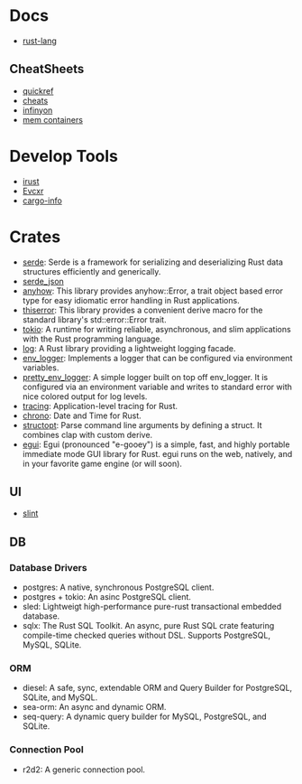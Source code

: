 # Docs
- [rust-lang](https://www.rust-lang.org/learn)

## CheatSheets
- [quickref](https://quickref.me/rust)
- [cheats](https://cheats.rs/)
- [infinyon](https://www.infinyon.com/resources/files/rust_cheat_sheet.pdf)
- [mem containers](https://github.com/usagi/rust-memory-container-cs)

# Develop Tools
- [irust](https://github.com/sigmaSd/IRust)
- [Evcxr](https://github.com/evcxr/evcxr)
- [cargo-info](https://gitlab.com/imp/cargo-info)

# Crates
- [serde](https://crates.io/crates/serde): Serde is a framework for serializing and deserializing Rust data structures efficiently and generically.
- [serde_json](https://crates.io/crates/serde_json)
- [anyhow](https://crates.io/crates/anyhow): This library provides anyhow::Error, a trait object based error type for easy idiomatic error handling in Rust applications.
- [thiserror](https://crates.io/crates/thiserror): This library provides a convenient derive macro for the standard library's std::error::Error trait.
- [tokio](https://crates.io/crates/tokio): A runtime for writing reliable, asynchronous, and slim applications with the Rust programming language.
- [log](https://crates.io/crates/log): A Rust library providing a lightweight logging facade.
- [env_logger](https://crates.io/crates/env_logger): Implements a logger that can be configured via environment variables.
- [pretty_env_logger](https://crates.io/crates/pretty_env_logger): A simple logger built on top off env_logger. It is configured via an environment variable and writes to standard error with nice colored output for log levels.
- [tracing](https://crates.io/crates/tracing): Application-level tracing for Rust.
- [chrono](https://crates.io/crates/chrono): Date and Time for Rust.
- [structopt](https://crates.io/crates/structopt): Parse command line arguments by defining a struct. It combines clap with custom derive.
- [egui](https://crates.io/crates/egui): Egui (pronounced "e-gooey") is a simple, fast, and highly portable immediate mode GUI library for Rust. egui runs on the web, natively, and in your favorite game engine (or will soon).

## UI
- [slint](https://slint.dev/)

## DB
### Database Drivers
- postgres: A native, synchronous PostgreSQL client.
- postgres + tokio: An asinc PostgreSQL client.
- sled: Lightweigt high-performance pure-rust transactional embedded database.
- sqlx: The Rust SQL Toolkit. An async, pure Rust SQL crate featuring compile-time checked queries without DSL. Supports PostgreSQL, MySQL, SQLite.
### ORM
- diesel: A safe, sync, extendable ORM and Query Builder for PostgreSQL, SQLite, and MySQL.
- sea-orm: An async and dynamic ORM.
- seq-query: A dynamic query builder for MySQL, PostgreSQL, and SQLite.
### Connection Pool
- r2d2: A generic connection pool.
